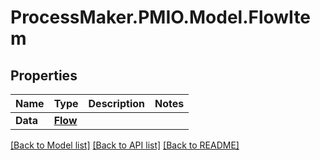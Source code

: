 # ProcessMaker.PMIO.Model.FlowItem
## Properties

Name | Type | Description | Notes
------------ | ------------- | ------------- | -------------
**Data** | [**Flow**](Flow.md) |  | 

[[Back to Model list]](../README.md#documentation-for-models) [[Back to API list]](../README.md#documentation-for-api-endpoints) [[Back to README]](../README.md)

